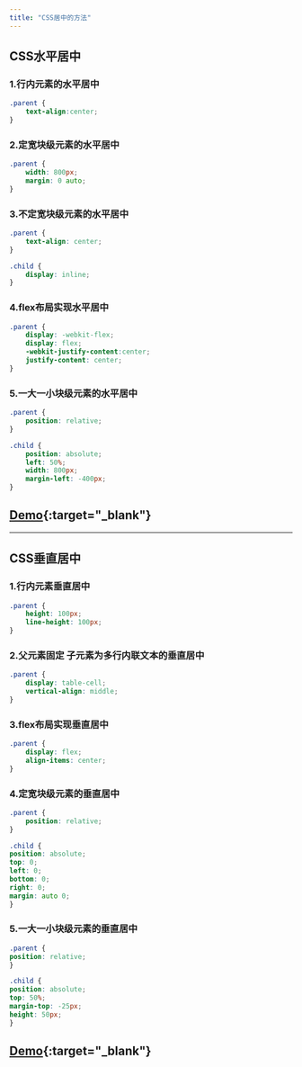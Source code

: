 ```yaml
---
title: "CSS居中的方法"
---
```


## CSS水平居中

### 1.行内元素的水平居中 

```css
.parent {
    text-align:center;
}
```

### 2.定宽块级元素的水平居中

```css
.parent {
    width: 800px;
    margin: 0 auto;
}
```

<!-- more -->

### 3.不定宽块级元素的水平居中

```css
.parent {
    text-align: center;
}

.child {
    display: inline;
}
```

### 4.flex布局实现水平居中

```css
.parent {
    display: -webkit-flex;
    display: flex;
    -webkit-justify-content:center;
    justify-content: center;
}
```

### 5.一大一小块级元素的水平居中

```css
.parent {
    position: relative;
}

.child {
    position: absolute;
    left: 50%;
    width: 800px;
    margin-left: -400px;
}
```

## [Demo](/demo/css-center-horizontal.html){:target="_blank"}

---

## CSS垂直居中

### 1.行内元素垂直居中  
```css
.parent {
    height: 100px;
    line-height: 100px;
}
```

### 2.父元素固定 子元素为多行内联文本的垂直居中

```css
.parent {
    display: table-cell;
    vertical-align: middle;
}
```

### 3.flex布局实现垂直居中

```css
.parent {
    display: flex;
    align-items: center;
}
```

<!-- more -->

### 4.定宽块级元素的垂直居中

```css
.parent {
    position: relative;
}

.child {
position: absolute;
top: 0;
left: 0;
bottom: 0;
right: 0;
margin: auto 0;
}
```

### 5.一大一小块级元素的垂直居中

```css
.parent {
position: relative;
}

.child {
position: absolute;
top: 50%;
margin-top: -25px;
height: 50px;
}
```

## [Demo](/demo/css-center-vertical.html){:target="_blank"}